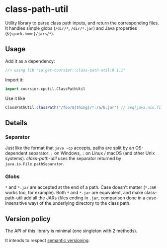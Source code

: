 # class-path-util

Utility library to parse class path inputs, and return the corresponding files. It
handles simple globs (`/dir/*`, `/dir/*.jar`) and Java properties (`${spark.home}/jars/*`).

## Usage

Add it as a dependency:
```scala
//> using lib "io.get-coursier::class-path-util:0.1.1"
```

Import it:
```scala
import coursier.cputil.ClassPathUtil
```

Use it like
```scala
ClassPathUtil.classPath("/foo/${thing}/*:/a/b.jar") // Seq[java.nio.file.Path]
```

## Details

### Separator

Just like the format that `java -cp` accepts, paths are split
by an OS-dependent separator: `;` on Windows, `:` on Linux / macOS
(and other Unix systems). *class-path-util* uses the separator
returned by `java.io.File.pathSeparator`.

### Globs

`*` and `*.jar` are accepted at the end of a path. Case doesn't matter
(`*.JAR` works too, for example). Both `*` and `*.jar` are equivalent,
and make class-path-util add all the JARs (files ending in `.jar`,
comparison done in a case-insensitive way) of the underlying directory
to the class path.

## Version policy

The API of this library is minimal (one singleton with 2 methods).

It intends to respect [semantic versioning](https://semver.org).